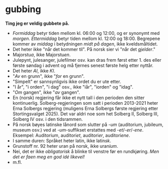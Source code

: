 # gubbing
**Ting jeg er veldig gubbete på.**
- *Formiddag* betyr tiden mellom kl. 06:00 og 12:00, og er synonymt med *morgen*. *Ettermiddag* betyr tiden mellom kl. 12:00 og 18:00. Begrepene kommer av *middag* i betydningen *midt på dagen*, ikke kveldsmåltidet.
- Det heter ikke "når det kommer til". På norsk sier vi "når det *gjelder*."
- Majorstu*a*, ikke Majorstu*en*. 
- Julepynt, julesanger, julefilmer osv. kan dras frem først etter 1. des eller første søndag i advent og må fjernes senest første helg etter nyttår.
- Det heter *AI*, ikke *KI*.
- "_Av_ en grunn", ikke "_for_ en grunn".
- "Simpelt" er sannsynligvis ikke ordet du er ute etter.
- "I år", "i orden", "i dag" osv., ikke "iår", "iorden" og "idag".
- "_Om_ gangen", ikke "_av_ gangen".
- En (norsk) regjering får ikke et nytt tall i den perioden den sitter kontinuerlig. Solberg-regjeringen som satt i perioden 2013-2021 heter Erna Solbergs regjering (muligens Erna Solbergs første regjering etter Stortingsvalget 2025). Det var aldri noe som het Solberg II, Solberg III, Solberg IV osv. i den tidsrammen.
- På norsk bøyes latinske lånord som slutter på *-um* (auditorium, jubileum, museum osv.) ved at _-um_-suffikset erstattes med _-et_/_-er_/_-ene_. Eksempel: Auditorium, auditori*et*, auditori*er*, auditori*ene*.
- I samme duren: Språket heter latin, ikke latin*sk*.
- Grunstoff nr. 92 heter uran på norsk, ikke uran*ium*.
- Nei, det er ikke _obligatorisk_ å blinke til venstre før en rundkjøring. _Men det er faen meg en god idé likevel!_
- m.fl.
